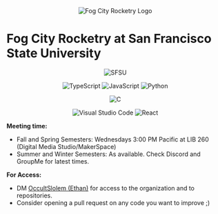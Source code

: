 <center>
<img src="https://firebasestorage.googleapis.com/v0/b/hanlon-blog.appspot.com/o/FCRImages%2FFCRLogoFull.png?alt=media" alt="Fog City Rocketry Logo">
</center>

# Fog City Rocketry at San Francisco State University

<center>

![SFSU](https://img.shields.io/badge/San%20Francisco-State%20University-gold)

![TypeScript](https://img.shields.io/badge/typescript-%23007ACC.svg?style=for-the-badge&logo=typescript&logoColor=white)
![JavaScript](https://img.shields.io/badge/javascript-%23323330.svg?style=for-the-badge&logo=javascript&logoColor=%23F7DF1E)
![Python](https://img.shields.io/badge/python-3670A0?style=for-the-badge&logo=python&logoColor=ffdd54)

![C](https://img.shields.io/badge/c-%2300599C.svg?style=for-the-badge&logo=c&logoColor=white)

![Visual Studio Code](https://img.shields.io/badge/Visual%20Studio%20Code-0078d7.svg?style=for-the-badge&logo=visual-studio-code&logoColor=white)
![React](https://img.shields.io/badge/react-%2320232a.svg?style=for-the-badge&logo=react&logoColor=%2361DAFB)



</center>

**Meeting time:**
- Fall and Spring Semesters: Wednesdays 3:00 PM Pacific at LIB 260 (Digital Media Studio/MakerSpace)
- Summer and Winter Semesters: As available. Check Discord and GroupMe for latest times.

**For Access:**
- DM [OccultSlolem (Ethan)](https://github.com/OccultSlolem) for access to the organization and to repositories.
- Consider opening a pull request on any code you want to improve ;)